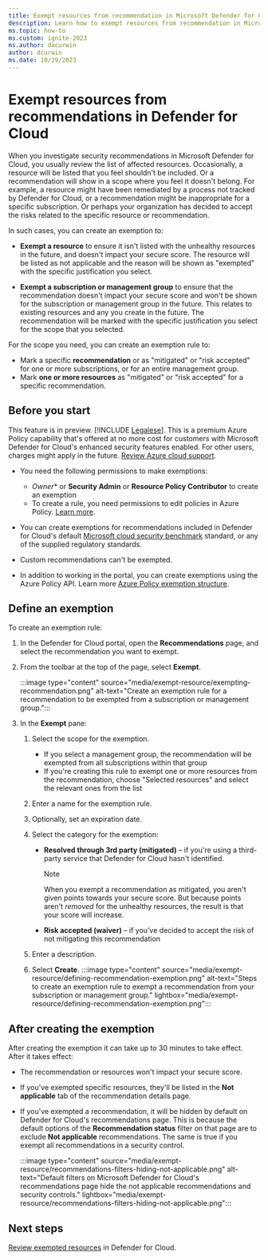 ```yaml
---
title: Exempt resources from recommendation in Microsoft Defender for Cloud
description: Learn how to exempt resources from recommendation in Microsoft Defender for Cloud.
ms.topic: how-to
ms.custom: ignite-2023
ms.author: dacurwin
author: dcurwin
ms.date: 10/29/2023
---
```


# Exempt resources from recommendations in Defender for Cloud


When you investigate security recommendations in Microsoft Defender for Cloud, you usually review the list of affected resources. Occasionally, a resource will be listed that you feel shouldn't be included. Or a recommendation will show in a scope where you feel it doesn't belong. For example, a resource might have been remediated by a process not tracked by Defender for Cloud, or a recommendation might be inappropriate for a specific subscription. Or perhaps your organization has decided to accept the risks related to the specific resource or recommendation.

In such cases, you can create an exemption to:

- **Exempt a resource** to ensure it isn't listed with the unhealthy resources in the future, and doesn't impact your secure score. The resource will be listed as not applicable and the reason will be shown as "exempted" with the specific justification you select.

- **Exempt a subscription or management group** to ensure that the recommendation doesn't impact your secure score and won't be shown for the subscription or management group in the future. This relates to existing resources and any you create in the future. The recommendation will be marked with the specific justification you select for the scope that you selected.

For the scope you need, you can create an exemption rule to:

- Mark a specific **recommendation** or as "mitigated" or "risk accepted" for one or more subscriptions, or for an entire management group.
- Mark **one or more resources** as "mitigated" or "risk accepted" for a specific recommendation.

## Before you start

This feature is in preview. [!INCLUDE [Legalese](../../includes/defender-for-cloud-preview-legal-text.md)]. This is a premium Azure Policy capability that's offered at no more cost for customers with Microsoft Defender for Cloud's enhanced security features enabled. For other users, charges might apply in the future. [Review Azure cloud support](support-matrix-cloud-environment.md).

- You need the following permissions to make exemptions:
    - *Owner** or **Security Admin** or **Resource Policy Contributor** to create an exemption
    - To create a rule, you need permissions to edit policies in Azure Policy. [Learn more](../governance/policy/overview.md#azure-rbac-permissions-in-azure-policy).

- You can create exemptions for recommendations included in Defender for Cloud's default [Microsoft cloud security benchmark](/security/benchmark/azure/introduction) standard, or any of the supplied regulatory standards.
- Custom recommendations can't be exempted.
- In addition to working in the portal, you can create exemptions using the Azure Policy API. Learn more [Azure Policy exemption structure](../governance/policy/concepts/exemption-structure.md).


## Define an exemption

To create an exemption rule:

1. In the Defender for Cloud portal, open the **Recommendations** page, and select the recommendation you want to exempt.

1. From the toolbar at the top of the page, select **Exempt**.

    :::image type="content" source="media/exempt-resource/exempting-recommendation.png" alt-text="Create an exemption rule for a recommendation to be exempted from a subscription or management group.":::

1. In the **Exempt** pane:
    1. Select the scope for the exemption.
        - If you select a management group, the recommendation will be exempted from all subscriptions within that group
        - If you're creating this rule to exempt one or more resources from the recommendation, choose "Selected resources" and select the relevant ones from the list

    1. Enter a name for the exemption rule.
    1. Optionally, set an expiration date.
    1. Select the category for the exemption:
        - **Resolved through 3rd party (mitigated)** – if you're using a third-party service that Defender for Cloud hasn't identified.

            > [!NOTE]
            > When you exempt a recommendation as mitigated, you aren't given points towards your secure score. But because points aren't *removed* for the unhealthy resources, the result is that your score will increase.

        - **Risk accepted (waiver)** – if you’ve decided to accept the risk of not mitigating this recommendation
    1. Enter a description.
    1. Select **Create**.
    :::image type="content" source="media/exempt-resource/defining-recommendation-exemption.png" alt-text="Steps to create an exemption rule to exempt a recommendation from your subscription or management group."  lightbox="media/exempt-resource/defining-recommendation-exemption.png":::


## After creating the exemption

After creating the exemption it can take up to 30 minutes to take effect. After it takes effect:
 
- The recommendation or resources won't impact your secure score.
- If you've exempted specific resources, they'll be listed in the **Not applicable** tab of the recommendation details page.
- If you've exempted a recommendation, it will be hidden by default on Defender for Cloud's recommendations page. This is because the default options of the **Recommendation status** filter on that page are to exclude **Not applicable** recommendations. The same is true if you exempt all recommendations in a security control.

    :::image type="content" source="media/exempt-resource/recommendations-filters-hiding-not-applicable.png" alt-text="Default filters on Microsoft Defender for Cloud's recommendations page hide the not applicable recommendations and security controls." lightbox="media/exempt-resource/recommendations-filters-hiding-not-applicable.png":::



## Next steps

[Review exempted resources](review-exemptions.md) in Defender for Cloud. 
